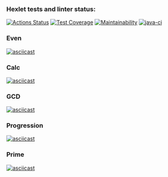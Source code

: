 ### Hexlet tests and linter status:
[![Actions Status](https://github.com/AndreiSerov/java-project-lvl1/workflows/hexlet-check/badge.svg)](https://github.com/AndreiSerov/java-project-lvl1/actions)
[![Test Coverage](https://api.codeclimate.com/v1/badges/a99a88d28ad37a79dbf6/test_coverage)](https://codeclimate.com/github/codeclimate/codeclimate/test_coverage)
[![Maintainability](https://api.codeclimate.com/v1/badges/a99a88d28ad37a79dbf6/maintainability)](https://codeclimate.com/github/codeclimate/codeclimate/maintainability)
[![java-ci](https://github.com/AndreiSerov/java-project-lvl1/actions/workflows/java-ci.yml/badge.svg)](https://github.com/AndreiSerov/java-project-lvl1/actions/workflows/java-ci.yml)


### Even
[![asciicast](https://asciinema.org/a/gGvLL6JxybBwbTRqEdZbAFXLx.svg)](https://asciinema.org/a/gGvLL6JxybBwbTRqEdZbAFXLx)
### Calc
[![asciicast](https://asciinema.org/a/b9NnqKhWJgWl8f9RdT9FbDyY9.svg)](https://asciinema.org/a/b9NnqKhWJgWl8f9RdT9FbDyY9)
### GCD
[![asciicast](https://asciinema.org/a/4lvqehHxBECX8D7yFxsBk8gne.svg)](https://asciinema.org/a/4lvqehHxBECX8D7yFxsBk8gne)
### Progression
[![asciicast](https://asciinema.org/a/4VyNQ2MTx744gOf4BXVm5kaZs.svg)](https://asciinema.org/a/4VyNQ2MTx744gOf4BXVm5kaZs)
### Prime
[![asciicast](https://asciinema.org/a/oVqYNKNNiJr7Lm99DdWCOsPFz.svg)](https://asciinema.org/a/oVqYNKNNiJr7Lm99DdWCOsPFz)